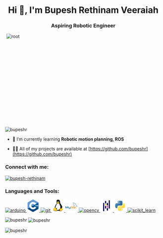 <h1 align="center">Hi 👋, I'm Bupesh Rethinam Veeraiah</h1>
<h3 align="center">Aspiring Robotic Engineer</h3>

<a href="https://linkedin.com/in/bupesh-rethinam" target="blank"><img align="right" src="https://raw.githubusercontent.com/bupeshr/bupeshr/main/resources/pin.gif" alt="root" height="300" width="500" /></a>

<p align="left"> <img src="https://komarev.com/ghpvc/?username=bupeshr&label=Profile%20views&color=0e75b6&style=flat" alt="bupeshr" /> </p>



- 🌱 I’m currently learning **Robotic motion planning, ROS**

- 👨‍💻 All of my projects are available at [https://github.com/bupeshr](https://github.com/bupeshr)


<h3 align="left">Connect with me:</h3>
<p align="left">
<a href="https://linkedin.com/in/bupesh-rethinam" target="blank"><img align="center" src="https://raw.githubusercontent.com/rahuldkjain/github-profile-readme-generator/master/src/images/icons/Social/linked-in-alt.svg" alt="bupesh-rethinam" height="30" width="40" /></a>


<h3 align="left">Languages and Tools:</h3>
<p align="left"> <a href="https://www.arduino.cc/" target="_blank" rel="noreferrer"> <img src="https://cdn.worldvectorlogo.com/logos/arduino-1.svg" alt="arduino" width="40" height="40"/> </a> <a href="https://www.w3schools.com/cpp/" target="_blank" rel="noreferrer"> <img src="https://raw.githubusercontent.com/devicons/devicon/master/icons/cplusplus/cplusplus-original.svg" alt="cplusplus" width="40" height="40"/> </a> <a href="https://git-scm.com/" target="_blank" rel="noreferrer"> <img src="https://www.vectorlogo.zone/logos/git-scm/git-scm-icon.svg" alt="git" width="40" height="40"/> </a> <a href="https://www.linux.org/" target="_blank" rel="noreferrer"> <img src="https://raw.githubusercontent.com/devicons/devicon/master/icons/linux/linux-original.svg" alt="linux" width="40" height="40"/> </a> <a href="https://www.mysql.com/" target="_blank" rel="noreferrer"> <img src="https://raw.githubusercontent.com/devicons/devicon/master/icons/mysql/mysql-original-wordmark.svg" alt="mysql" width="40" height="40"/> </a> <a href="https://opencv.org/" target="_blank" rel="noreferrer"> <img src="https://www.vectorlogo.zone/logos/opencv/opencv-icon.svg" alt="opencv" width="40" height="40"/> </a> <a href="https://pandas.pydata.org/" target="_blank" rel="noreferrer"> <img src="https://raw.githubusercontent.com/devicons/devicon/2ae2a900d2f041da66e950e4d48052658d850630/icons/pandas/pandas-original.svg" alt="pandas" width="40" height="40"/> </a> <a href="https://www.python.org" target="_blank" rel="noreferrer"> <img src="https://raw.githubusercontent.com/devicons/devicon/master/icons/python/python-original.svg" alt="python" width="40" height="40"/> </a> <a href="https://scikit-learn.org/" target="_blank" rel="noreferrer"> <img src="https://upload.wikimedia.org/wikipedia/commons/0/05/Scikit_learn_logo_small.svg" alt="scikit_learn" width="40" height="40"/> </a> </p>

<p><img align="left" src="https://github-readme-stats.vercel.app/api/top-langs?username=bupeshr&show_icons=true&locale=en&layout=compact" alt="bupeshr" /></p>
<p> </p>

<p>&nbsp;<img align="center" src="https://github-readme-stats.vercel.app/api?username=bupeshr&show_icons=true&locale=en" alt="bupeshr" /></p>

<p><img align="center" src="https://github-readme-streak-stats.herokuapp.com/?user=bupeshr&" alt="bupeshr" /></p>


<!---
Bupesh-Rethen/Bupesh-Rethen is a ✨ special ✨ repository because its `README.md` (this file) appears on your GitHub profile.
You can click the Preview link to take a look at your changes.
--->
